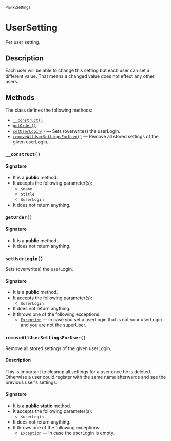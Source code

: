<small>Piwik\Settings</small>

UserSetting
===========

Per user setting.

Description
-----------

Each user will be able to change this setting but each user can set a different value. That means
a changed value does not effect any other users.


Methods
-------

The class defines the following methods:

- [`__construct()`](#__construct)
- [`getOrder()`](#getOrder)
- [`setUserLogin()`](#setUserLogin) &mdash; Sets (overwrites) the userLogin.
- [`removeAllUserSettingsForUser()`](#removeAllUserSettingsForUser) &mdash; Remove all stored settings of the given userLogin.

### `__construct()` <a name="__construct"></a>

#### Signature

- It is a **public** method.
- It accepts the following parameter(s):
    - `$name`
    - `$title`
    - `$userLogin`
- It does not return anything.

### `getOrder()` <a name="getOrder"></a>

#### Signature

- It is a **public** method.
- It does not return anything.

### `setUserLogin()` <a name="setUserLogin"></a>

Sets (overwrites) the userLogin.

#### Signature

- It is a **public** method.
- It accepts the following parameter(s):
    - `$userLogin`
- It does not return anything.
- It throws one of the following exceptions:
    - [`Exception`](http://php.net/class.Exception) &mdash; In case you set a userLogin that is not your userLogin and you are not the superUser.

### `removeAllUserSettingsForUser()` <a name="removeAllUserSettingsForUser"></a>

Remove all stored settings of the given userLogin.

#### Description

This is important to cleanup all settings for a user once he
is deleted. Otherwise a user could register with the same name afterwards and see the previous user&#039;s settings.

#### Signature

- It is a **public static** method.
- It accepts the following parameter(s):
    - `$userLogin`
- It does not return anything.
- It throws one of the following exceptions:
    - [`Exception`](http://php.net/class.Exception) &mdash; In case the userLogin is empty.

